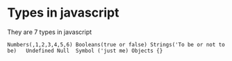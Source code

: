 # Types in javascript

They are 7 types in javascript

`Numbers(,1,2,3,4,5,6)
Booleans(true or false)
Strings('To be or not to be)  
Undefined
Null 
Symbol ('just me)
Objects {}`
